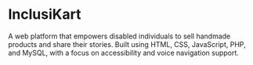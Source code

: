 # InclusiKart
A web platform that empowers disabled individuals to sell handmade products and share their stories. Built using HTML, CSS, JavaScript, PHP, and MySQL, with a focus on accessibility and voice navigation support.
